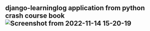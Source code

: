 ## django-learninglog application from python crash course book![Screenshot from 2022-11-14 15-20-19](https://user-images.githubusercontent.com/44553579/201697796-ca6c9861-36f4-4b98-8141-b0849a271032.png)
